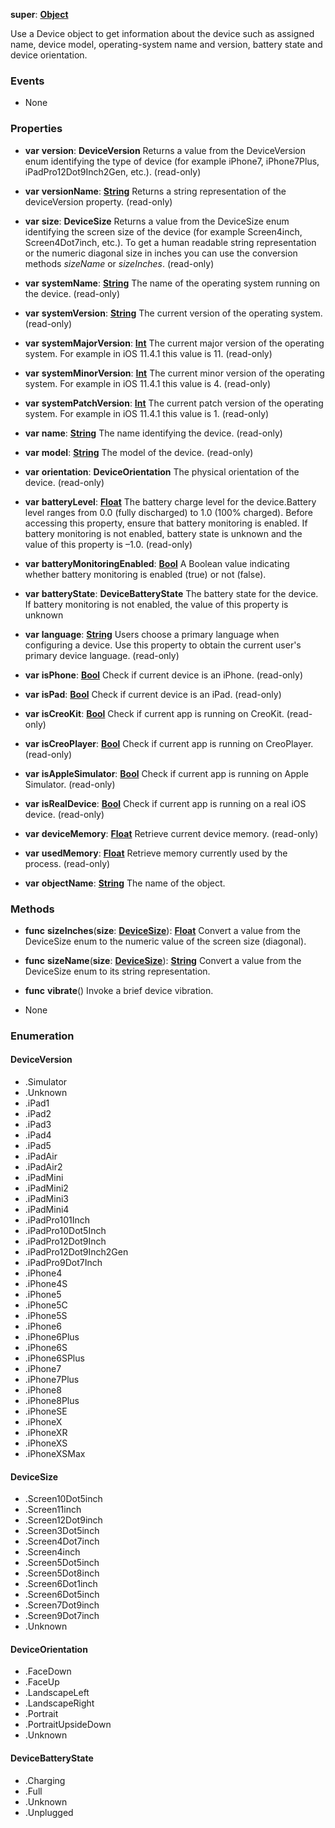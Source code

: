 **super**: **[Object](Object.md)**

Use a Device object to get information about the device such as assigned name, device model, operating-system name and version, battery state and device orientation.

### Events

* None

### Properties

* **var** **version**: **DeviceVersion**
Returns a value from the DeviceVersion enum identifying the type of device (for example iPhone7, iPhone7Plus, iPadPro12Dot9Inch2Gen, etc.). \(read-only\)

* **var** **versionName**: **[String](../gravity/string.md)**
Returns a string representation of the deviceVersion property. \(read-only\)

* **var** **size**: **DeviceSize**
Returns a value from the DeviceSize enum identifying the screen size of the device (for example Screen4inch, Screen4Dot7inch, etc.). To get a human readable string representation or the numeric diagonal size in inches you can use the conversion methods <i>sizeName</i> or <i>sizeInches</i>. \(read-only\)

* **var** **systemName**: **[String](../gravity/string.md)**
The name of the operating system running on the device. \(read-only\)

* **var** **systemVersion**: **[String](../gravity/string.md)**
The current version of the operating system. \(read-only\)

* **var** **systemMajorVersion**: **[Int](../gravity/int.md)**
The current major version of the operating system. For example in iOS 11.4.1 this value is 11. \(read-only\)

* **var** **systemMinorVersion**: **[Int](../gravity/int.md)**
The current minor version of the operating system. For example in iOS 11.4.1 this value is 4. \(read-only\)

* **var** **systemPatchVersion**: **[Int](../gravity/int.md)**
The current patch version of the operating system. For example in iOS 11.4.1 this value is 1. \(read-only\)

* **var** **name**: **[String](../gravity/string.md)**
The name identifying the device. \(read-only\)

* **var** **model**: **[String](../gravity/string.md)**
The model of the device. \(read-only\)

* **var** **orientation**: **DeviceOrientation**
The physical orientation of the device. \(read-only\)

* **var** **batteryLevel**: **[Float](../gravity/float.md)**
The battery charge level for the device.Battery level ranges from 0.0 (fully discharged) to 1.0 (100% charged). Before accessing this property, ensure that battery monitoring is enabled. If battery monitoring is not enabled, battery state is unknown and the value of this property is –1.0. \(read-only\)

* **var** **batteryMonitoringEnabled**: **[Bool](../gravity/bool.md)**
A Boolean value indicating whether battery monitoring is enabled (true) or not (false).

* **var** **batteryState**: **DeviceBatteryState**
The battery state for the device. If battery monitoring is not enabled, the value of this property is unknown

* **var** **language**: **[String](../gravity/string.md)**
Users choose a primary language when configuring a device. Use this property to obtain the current user's primary device language. \(read-only\)

* **var** **isPhone**: **[Bool](../gravity/bool.md)**
Check if current device is an iPhone. \(read-only\)

* **var** **isPad**: **[Bool](../gravity/bool.md)**
Check if current device is an iPad. \(read-only\)

* **var** **isCreoKit**: **[Bool](../gravity/bool.md)**
Check if current app is running on CreoKit. \(read-only\)

* **var** **isCreoPlayer**: **[Bool](../gravity/bool.md)**
Check if current app is running on CreoPlayer. \(read-only\)

* **var** **isAppleSimulator**: **[Bool](../gravity/bool.md)**
Check if current app is running on Apple Simulator. \(read-only\)

* **var** **isRealDevice**: **[Bool](../gravity/bool.md)**
Check if current app is running on a real iOS device. \(read-only\)

* **var** **deviceMemory**: **[Float](../gravity/float.md)**
Retrieve current device memory. \(read-only\)

* **var** **usedMemory**: **[Float](../gravity/float.md)**
Retrieve memory currently used by the process. \(read-only\)

* **var** **objectName**: **[String](../gravity/string.md)**
The name of the object.



### Methods

* **func** **sizeInches**(**size**: **<a href="#_enum_DeviceSize">DeviceSize</a>**): <strong>[Float](../gravity/float.md)</strong> 
Convert a value from the DeviceSize enum to the numeric value of the screen size (diagonal).

* **func** **sizeName**(**size**: **<a href="#_enum_DeviceSize">DeviceSize</a>**): <strong>[String](../gravity/string.md)</strong> 
Convert a value from the DeviceSize enum to its string representation.

* **func** **vibrate**()
Invoke a brief device vibration.



* None

### Enumeration

<div name="_enum_DeviceVersion"></div>

#### DeviceVersion
 * .Simulator
 * .Unknown
 * .iPad1
 * .iPad2
 * .iPad3
 * .iPad4
 * .iPad5
 * .iPadAir
 * .iPadAir2
 * .iPadMini
 * .iPadMini2
 * .iPadMini3
 * .iPadMini4
 * .iPadPro101Inch
 * .iPadPro10Dot5Inch
 * .iPadPro12Dot9Inch
 * .iPadPro12Dot9Inch2Gen
 * .iPadPro9Dot7Inch
 * .iPhone4
 * .iPhone4S
 * .iPhone5
 * .iPhone5C
 * .iPhone5S
 * .iPhone6
 * .iPhone6Plus
 * .iPhone6S
 * .iPhone6SPlus
 * .iPhone7
 * .iPhone7Plus
 * .iPhone8
 * .iPhone8Plus
 * .iPhoneSE
 * .iPhoneX
 * .iPhoneXR
 * .iPhoneXS
 * .iPhoneXSMax

<div name="_enum_DeviceSize"></div>

#### DeviceSize
 * .Screen10Dot5inch
 * .Screen11inch
 * .Screen12Dot9inch
 * .Screen3Dot5inch
 * .Screen4Dot7inch
 * .Screen4inch
 * .Screen5Dot5inch
 * .Screen5Dot8inch
 * .Screen6Dot1inch
 * .Screen6Dot5inch
 * .Screen7Dot9inch
 * .Screen9Dot7inch
 * .Unknown

<div name="_enum_DeviceOrientation"></div>

#### DeviceOrientation
 * .FaceDown
 * .FaceUp
 * .LandscapeLeft
 * .LandscapeRight
 * .Portrait
 * .PortraitUpsideDown
 * .Unknown

<div name="_enum_DeviceBatteryState"></div>

#### DeviceBatteryState
 * .Charging
 * .Full
 * .Unknown
 * .Unplugged



